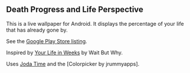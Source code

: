## Death Progress and Life Perspective

This is a live wallpaper for Android. It displays the percentage of your life that has already gone by. 

See the [Google Play Store listing](https://play.google.com/store/apps/details?id=com.machinerychorus.lifeprogresswallpaper).

Inspired by [Your Life in Weeks](https://waitbutwhy.com/2014/05/life-weeks.html) by Wait But Why.

Uses [Joda Time](http://www.joda.org/joda-time/) and the [Colorpicker by jrummyapps].
